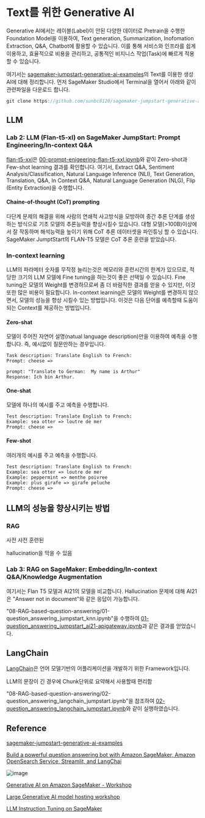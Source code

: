 # Text를 위한 Generative AI

Generative AI에서는 레이블(Label)이 안된 다양한 데이터로 Pretrain을 수행한 Foundation Model을 이용하여, Text generation, Summarization, Inofomation Extraction, Q&A, Chatbot에 활용할 수 있습니다. 이를 통해 서비스와 인프라를 쉽게 이용하고, 효율적으로 비용을 관리하고, 공통적인 비지니스 작업(Task)에 빠르게 적용할 수 있습니다. 





여기서는 [sagemaker-jumpstart-generative-ai-examples](https://github.com/sunbc0120/sagemaker-jumpstart-generative-ai-examples)의 Text를 이용한 생성 AI에 대해 정리합니다. 먼저 SageMaker Studio에서 Terminal을 열어서 아래와 같이 관련파일을 다운로드 합니다.

```java
git clone https://github.com/sunbc0120/sagemaker-jumpstart-generative-ai-examples
```

## LLM

### Lab 2: LLM (Flan-t5-xl) on SageMaker JumpStart: Prompt Engineering/In-context Q&A

[flan-t5-xxl](https://github.com/kyopark2014/generative-ai-for-text/blob/main/lab2-LLM-Flan.md)은 [00-prompt-enigeering-flan-t5-xxl.ipynb](https://github.com/kyopark2014/generative-ai-for-text/blob/main/notebook/00-prompt-enigeering-flan-t5-xxl.ipynb)와 같이 Zero-shot과 Few-shot learning 결과를 확인합니다. 여기서, Extract Q&A, Sentiment Analysis/Classification, Natural Language Inference (NLI), Text Generation, Translation, Q&A, In Context Q&A, Natural Language Generation (NLG), Flip (Entity Extraction)을 수행합니다.

#### Chaine-of-thought (CoT) prompting

다단계 문제의 해결을 위해 사람의 연쇄적 사고방식을 모방하여 중간 추론 단계를 생성하는 방식으로 기초 모델의 추론능력을 향상시킬수 있습니다. 대형 모델(>100B)이상에서 잘 작동하며 해석능력을 높이기 위해 CoT 추론 데이터셋을 파인튜닝 할 수 있습니다. SageMaker JumptStart의 FLAN-T5 모델은 CoT 추론 훈련을 받았습니다.



### In-context learning

LLM의 파라메터 숫자를 무작정 늘리는것은 메모리와 훈련시간의 한계가 있으므로, 적당한 크기의 LLM 모델에 Fine tuning을 하는것이 좋은 선택일 수 있습니다. Fine tuning은 모델의 Weight를 변경하므로써 좀 더 바람직한 결과를 얻을 수 있지만, 이것 또한 많은 비용이 필요합니다. In-context learning은 모델의 Weight를 변경하지 않으면서, 모델의 성능을 향상 시킬수 있는 방법입니다. 이것은 다음 단어를 예측할때 도움이 되는 Context를 제공하는 방법입니다.

#### Zero-shat

모델이 주어진 자연어 설명(natual language description)만을 이용하여 예측을 수행합니다. 즉, 예시없이 질문만하는 경우입니다. 

```text
Task description: Translate English to French:
Prompt: cheese =>
```

```text
prompt: "Translate to German:  My name is Arthur"
Response: Ich bin Arthur.
```

#### One-shat

모델에 하나의 예시를 주고 예측을 수행합니다. 

```text
Test description: Translate English to French:
Example: sea otter => loutre de mer
Prompt: cheese =>
```

#### Few-shot

여러개의 예시를 주고 예측을 수행합니다.

```text
Test description: Translate English to French:
Example: sea otter => loutre de mer
Example: peppermint => menthe poivree
Example: plus girafe => girafe peluche
Prompt: cheese =>
```


## LLM의 성능을 향상시키는 방법





### RAG

사전 
사전 훈련된 


hallucination을 막을 수 있음

### Lab 3: RAG on SageMaker: Embedding/In-context Q&A/Knowledge Augmentation

여기서는 Flan T5 모델과 AI21의 모델을 비교합니다. Hallucination 문제에 대해 AI21은 "Answer not in document"와 같은 응답이 가능합니다.

"08-RAG-based-question-answering/01-question_answerIng_jumpstart_knn.ipynb"을 수행하여 [01-question_answering_jumpstart_ai21-apigateway.ipynb](https://github.com/kyopark2014/generative-ai-for-text/blob/main/notebook/01-question_answering_jumpstart_ai21-apigateway.ipynb)과 같은 결과를 얻었습니다.

## LangChain 

[LangChain](https://python.langchain.com/en/latest/index.html)은 언어 모델기반의 어플리케이션을 개발하기 위한 Framework입니다.

LLM의 문장이 긴 경우에 Chunk단위로 요약해서 사용할때 편리함

"08-RAG-based-question-answering/02-question_answering_langchain_jumpstart.ipynb"을 참조하여 [02-question_answering_langchain_jumpstart.ipynb](https://github.com/sunbc0120/sagemaker-jumpstart-generative-ai-examples/blob/main/08-RAG-based-question-answering/02-question_answering_langchain_jumpstart.ipynb)와 같이 실행하였습니다.


## Reference 

[sagemaker-jumpstart-generative-ai-examples](https://github.com/sunbc0120/sagemaker-jumpstart-generative-ai-examples)

[Build a powerful question answering bot with Amazon SageMaker, Amazon OpenSearch Service, Streamlit, and LangChai](https://aws.amazon.com/ko/blogs/machine-learning/build-a-powerful-question-answering-bot-with-amazon-sagemaker-amazon-opensearch-service-streamlit-and-langchain/?sc_channel=sm&sc_campaign=Machine_Learning&sc_publisher=LINKEDIN&sc_geo=GLOBAL&sc_outcome=awareness&trk=machine_learning&linkId=219734484)

![image](https://github.com/kyopark2014/generative-ai-for-text/assets/52392004/72097003-364d-4e4e-9b27-4eafbab4e1ad)

[Generative AI on Amazon SageMaker - Workshop](https://catalog.us-east-1.prod.workshops.aws/workshops/972fd252-36e5-4eed-8608-743e84957f8e/en-US)

[Large Generative AI model hosting workshop](https://catalog.us-east-1.prod.workshops.aws/workshops/bb62b5d7-313f-4733-88cd-9c1aa41c724d/en-US)

[LLM Instruction Tuning on SageMaker](https://github.com/aws-samples/aws-ml-jp/blob/main/tasks/generative-ai/text-to-text/fine-tuning/instruction-tuning/README_en.md)

